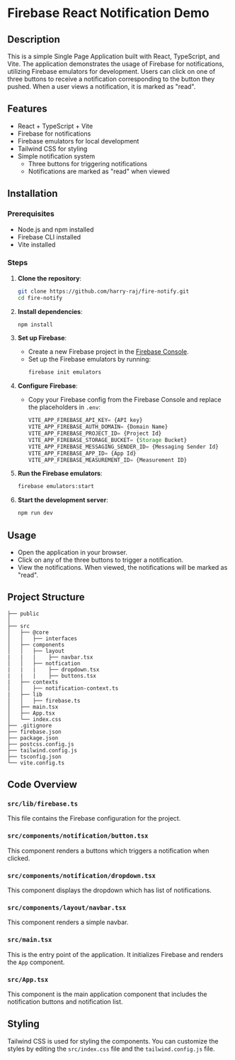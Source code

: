 # Firebase React Notification Demo

## Description

This is a simple Single Page Application built with React, TypeScript, and Vite. The application demonstrates the usage of Firebase for notifications, utilizing Firebase emulators for development. Users can click on one of three buttons to receive a notification corresponding to the button they pushed. When a user views a notification, it is marked as "read".

## Features

- React + TypeScript + Vite
- Firebase for notifications
- Firebase emulators for local development
- Tailwind CSS for styling
- Simple notification system
  - Three buttons for triggering notifications
  - Notifications are marked as "read" when viewed

## Installation

### Prerequisites

- Node.js and npm installed
- Firebase CLI installed
- Vite installed

### Steps

1. **Clone the repository**:
    ```bash
    git clone https://github.com/harry-raj/fire-notify.git
    cd fire-notify
    ```

2. **Install dependencies**:
    ```bash
    npm install
    ```

3. **Set up Firebase**:
    - Create a new Firebase project in the [Firebase Console](https://console.firebase.google.com/).
    - Set up the Firebase emulators by running:
      ```bash
      firebase init emulators
      ```

4. **Configure Firebase**:
    - Copy your Firebase config from the Firebase Console and replace the placeholders in `.env`:
      ```typescript
      VITE_APP_FIREBASE_API_KEY= {API key}
      VITE_APP_FIREBASE_AUTH_DOMAIN= {Domain Name}
      VITE_APP_FIREBASE_PROJECT_ID= {Project Id}
      VITE_APP_FIREBASE_STORAGE_BUCKET= {Storage Bucket}
      VITE_APP_FIREBASE_MESSAGING_SENDER_ID= {Messaging Sender Id}
      VITE_APP_FIREBASE_APP_ID= {App Id}
      VITE_APP_FIREBASE_MEASUREMENT_ID= {Measurement ID}
      ```

5. **Run the Firebase emulators**:
    ```bash
    firebase emulators:start
    ```

6. **Start the development server**:
    ```bash
    npm run dev
    ```

## Usage

- Open the application in your browser.
- Click on any of the three buttons to trigger a notification.
- View the notifications. When viewed, the notifications will be marked as "read".

## Project Structure

```
├── public
│  
├── src
│   ├── @core
│   │   ├── interfaces
│   ├── components
│   │   ├── layout
|   |   |    ├── navbar.tsx
│   │   ├── notfication
|   |   |    ├── dropdown.tsx
|   |   |    ├── buttons.tsx
|   ├── contexts
│   │   ├── notification-context.ts
|   ├── lib
│   │   ├── firebase.ts
│   ├── main.tsx
│   ├── App.tsx
│   └── index.css
├── .gitignore
├── firebase.json
├── package.json
├── postcss.config.js
├── tailwind.config.js
├── tsconfig.json
└── vite.config.ts
```

## Code Overview

### `src/lib/firebase.ts`

This file contains the Firebase configuration for the project.

### `src/components/notification/button.tsx`

This component renders a buttons which triggers a notification when clicked.

### `src/components/notification/dropdown.tsx`

This component displays the dropdown which has list of notifications.

### `src/components/layout/navbar.tsx`

This component renders a simple navbar.

### `src/main.tsx`

This is the entry point of the application. It initializes Firebase and renders the `App` component.

### `src/App.tsx`

This component is the main application component that includes the notification buttons and notification list.

## Styling

Tailwind CSS is used for styling the components. You can customize the styles by editing the `src/index.css` file and the `tailwind.config.js` file.